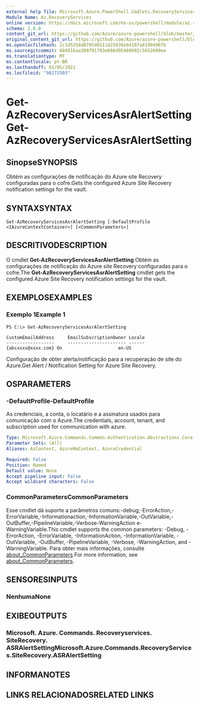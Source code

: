 ```yaml
---
external help file: Microsoft.Azure.PowerShell.Cmdlets.RecoveryServices.SiteRecovery.dll-Help.xml
Module Name: Az.RecoveryServices
online version: https://docs.microsoft.com/en-us/powershell/module/az.recoveryservices/get-azrecoveryservicesasralertsetting
schema: 2.0.0
content_git_url: https://github.com/Azure/azure-powershell/blob/master/src/RecoveryServices/RecoveryServices/help/Get-AzRecoveryServicesAsrAlertSetting.md
original_content_git_url: https://github.com/Azure/azure-powershell/blob/master/src/RecoveryServices/RecoveryServices/help/Get-AzRecoveryServicesAsrAlertSetting.md
ms.openlocfilehash: 2c1d5254d8705d6511d25038e64107a8199496fb
ms.sourcegitcommit: 68451baa389791703e666d95469602c5652609ee
ms.translationtype: MT
ms.contentlocale: pt-BR
ms.lasthandoff: 01/05/2021
ms.locfileid: "98272503"
---
```

# <span data-ttu-id="29b53-101">Get-AzRecoveryServicesAsrAlertSetting</span><span class="sxs-lookup"><span data-stu-id="29b53-101">Get-AzRecoveryServicesAsrAlertSetting</span></span>

## <span data-ttu-id="29b53-102">Sinopse</span><span class="sxs-lookup"><span data-stu-id="29b53-102">SYNOPSIS</span></span>
<span data-ttu-id="29b53-103">Obtém as configurações de notificação do Azure site Recovery configuradas para o cofre.</span><span class="sxs-lookup"><span data-stu-id="29b53-103">Gets the configured Azure Site Recovery notification settings for the vault.</span></span>

## <span data-ttu-id="29b53-104">SYNTAX</span><span class="sxs-lookup"><span data-stu-id="29b53-104">SYNTAX</span></span>

```
Get-AzRecoveryServicesAsrAlertSetting [-DefaultProfile <IAzureContextContainer>] [<CommonParameters>]
```

## <span data-ttu-id="29b53-105">DESCRITIVO</span><span class="sxs-lookup"><span data-stu-id="29b53-105">DESCRIPTION</span></span>
<span data-ttu-id="29b53-106">O cmdlet **Get-AzRecoveryServicesAsrAlertSetting** Obtém as configurações de notificação do Azure site Recovery configuradas para o cofre.</span><span class="sxs-lookup"><span data-stu-id="29b53-106">The **Get-AzRecoveryServicesAsrAlertSetting** cmdlet gets the configured Azure Site Recovery notification settings for the vault.</span></span>

## <span data-ttu-id="29b53-107">EXEMPLOS</span><span class="sxs-lookup"><span data-stu-id="29b53-107">EXAMPLES</span></span>

### <span data-ttu-id="29b53-108">Exemplo 1</span><span class="sxs-lookup"><span data-stu-id="29b53-108">Example 1</span></span>
```
PS C:\> Get-AzRecoveryServicesAsrAlertSetting

CustomEmailAddress     EmailSubscriptionOwner Locale
------------------     ---------------------- ------
{abcxxxx@xxxx.com} On                     en-US
```

<span data-ttu-id="29b53-109">Configuração de obter alerta/notificação para a recuperação de site do Azure.</span><span class="sxs-lookup"><span data-stu-id="29b53-109">Get Alert / Notification Setting for Azure Site Recovery.</span></span>

## <span data-ttu-id="29b53-110">OS</span><span class="sxs-lookup"><span data-stu-id="29b53-110">PARAMETERS</span></span>

### <span data-ttu-id="29b53-111">-DefaultProfile</span><span class="sxs-lookup"><span data-stu-id="29b53-111">-DefaultProfile</span></span>
<span data-ttu-id="29b53-112">As credenciais, a conta, o locatário e a assinatura usados para comunicação com o Azure.</span><span class="sxs-lookup"><span data-stu-id="29b53-112">The credentials, account, tenant, and subscription used for communication with azure.</span></span>

```yaml
Type: Microsoft.Azure.Commands.Common.Authentication.Abstractions.Core.IAzureContextContainer
Parameter Sets: (All)
Aliases: AzContext, AzureRmContext, AzureCredential

Required: False
Position: Named
Default value: None
Accept pipeline input: False
Accept wildcard characters: False
```

### <span data-ttu-id="29b53-113">CommonParameters</span><span class="sxs-lookup"><span data-stu-id="29b53-113">CommonParameters</span></span>
<span data-ttu-id="29b53-114">Esse cmdlet dá suporte a parâmetros comuns:-debug,-ErrorAction,-ErrorVariable,-Informationaction,-InformationVariable,-OutVariable,-OutBuffer,-PipelineVariable,-Verbose-WarningAction e-WarningVariable.</span><span class="sxs-lookup"><span data-stu-id="29b53-114">This cmdlet supports the common parameters: -Debug, -ErrorAction, -ErrorVariable, -InformationAction, -InformationVariable, -OutVariable, -OutBuffer, -PipelineVariable, -Verbose, -WarningAction, and -WarningVariable.</span></span> <span data-ttu-id="29b53-115">Para obter mais informações, consulte [about_CommonParameters](http://go.microsoft.com/fwlink/?LinkID=113216).</span><span class="sxs-lookup"><span data-stu-id="29b53-115">For more information, see [about_CommonParameters](http://go.microsoft.com/fwlink/?LinkID=113216).</span></span>

## <span data-ttu-id="29b53-116">SENSORES</span><span class="sxs-lookup"><span data-stu-id="29b53-116">INPUTS</span></span>

### <span data-ttu-id="29b53-117">Nenhuma</span><span class="sxs-lookup"><span data-stu-id="29b53-117">None</span></span>

## <span data-ttu-id="29b53-118">EXIBE</span><span class="sxs-lookup"><span data-stu-id="29b53-118">OUTPUTS</span></span>

### <span data-ttu-id="29b53-119">Microsoft. Azure. Commands. Recoveryservices. SiteRecovery. ASRAlertSetting</span><span class="sxs-lookup"><span data-stu-id="29b53-119">Microsoft.Azure.Commands.RecoveryServices.SiteRecovery.ASRAlertSetting</span></span>

## <span data-ttu-id="29b53-120">INFORMA</span><span class="sxs-lookup"><span data-stu-id="29b53-120">NOTES</span></span>

## <span data-ttu-id="29b53-121">LINKS RELACIONADOS</span><span class="sxs-lookup"><span data-stu-id="29b53-121">RELATED LINKS</span></span>
